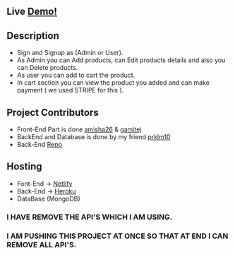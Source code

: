 ## Live [Demo!](https://promajor.netlify.app/) 

## Description

* Sign and Signup as (Admin or User).
* As Admin you can Add products, can Edit products details and also you can Delete products.
* As user you can add to cart the product.
* In cart section you can view the product you added and can make payment ( we used STRIPE for this ).


## Project Contributors 

* Front-End Part is done [amisha26](https://github.com/amisha26) & [gamitej](https://github.com/gamitej) 
* BackEnd and Database is done by my friend [prklm10](https://github.com/prklm10)
* Back-End [Repo](https://github.com/prklm10/E-Commerce-MERN) 

## Hosting 

* Font-End -> [Netlify](https://www.netlify.com/)
* Back-End -> [Heroku](https://www.heroku.com/)
* DataBase (MongoDB)

### I HAVE REMOVE THE API'S WHICH I AM USING.
### I AM PUSHING THIS PROJECT AT ONCE SO THAT AT END I CAN REMOVE ALL API'S.  